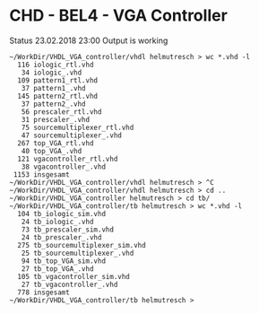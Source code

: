 # CHD - BEL4 - VGA Controller

Status 23.02.2018 23:00 Output is working

	~/WorkDir/VHDL_VGA_controller/vhdl helmutresch > wc *.vhd -l
	  116 iologic_rtl.vhd
	   34 iologic_.vhd
	  109 pattern1_rtl.vhd
	   37 pattern1_.vhd
	  145 pattern2_rtl.vhd
	   37 pattern2_.vhd
	   56 prescaler_rtl.vhd
	   31 prescaler_.vhd
	   75 sourcemultiplexer_rtl.vhd
	   47 sourcemultiplexer_.vhd
	  267 top_VGA_rtl.vhd
	   40 top_VGA_.vhd
	  121 vgacontroller_rtl.vhd
	   38 vgacontroller_.vhd
	 1153 insgesamt
	~/WorkDir/VHDL_VGA_controller/vhdl helmutresch > ^C
	~/WorkDir/VHDL_VGA_controller/vhdl helmutresch > cd ..
	~/WorkDir/VHDL_VGA_controller helmutresch > cd tb/
	~/WorkDir/VHDL_VGA_controller/tb helmutresch > wc *.vhd -l
	  104 tb_iologic_sim.vhd
	   24 tb_iologic_.vhd
	   73 tb_prescaler_sim.vhd
	   24 tb_prescaler_.vhd
	  275 tb_sourcemultiplexer_sim.vhd
	   25 tb_sourcemultiplexer_.vhd
	   94 tb_top_VGA_sim.vhd
	   27 tb_top_VGA_.vhd
	  105 tb_vgacontroller_sim.vhd
	   27 tb_vgacontroller_.vhd
	  778 insgesamt
	~/WorkDir/VHDL_VGA_controller/tb helmutresch > 

